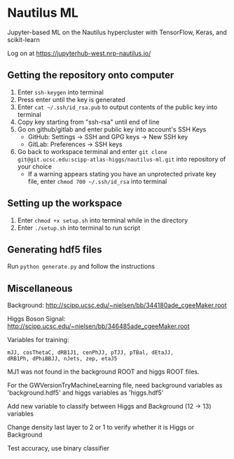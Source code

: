 # Nautilus ML

Jupyter-based ML on the Nautilus hypercluster with TensorFlow, Keras, and scikit-learn

Log on at https://jupyterhub-west.nrp-nautilus.io/

## Getting the repository onto computer

1. Enter ```ssh-keygen``` into terminal
2. Press enter until the key is generated
3. Enter ```cat ~/.ssh/id_rsa.pub``` to output contents of the public key into terminal
4. Copy key starting from "ssh-rsa" until end of line
5. Go on github/gitlab and enter public key into account's SSH Keys
    - GitHub: Settings -> SSH and GPG keys -> New SSH key
    - GitLab: Preferences -> SSH keys
6. Go back to workspace terminal and enter ```git clone git@git.ucsc.edu:scipp-atlas-higgs/nautilus-ml.git``` into repository of your choice
    - If a warning appears stating you have an unprotected private key file, enter ```chmod 700 ~/.ssh/id_rsa``` into terminal

## Setting up the workspace

1. Enter ```chmod +x setup.sh``` into terminal while in the directory
2. Enter ```./setup.sh``` into terminal to run script

## Generating hdf5 files

Run ```python generate.py``` and follow the instructions

## Miscellaneous

Background:
http://scipp.ucsc.edu/~nielsen/bb/344180ade_cgeeMaker.root

Higgs Boson Signal:
http://scipp.ucsc.edu/~nielsen/bb/346485ade_cgeeMaker.root

Variables for training:
```
mJJ, cosThetaC, dRB1J1, cenPhJJ, pTJJ, pTBal, dEtaJJ, 
dRB1Ph, dPhiBBJJ, nJets, zep, etaJ5
```
MJ1 was not found in the background ROOT and higgs ROOT files.

For the GWVersionTryMachineLearning file, need background variables as 'background.hdf5' and higgs variables as 'higgs.hdf5'

Add new variable to classify between Higgs and Background
(12 -> 13) variables

Change density last layer to 2 or 1 to verify whether it is Higgs or Background

Test accuracy, use binary classifier
